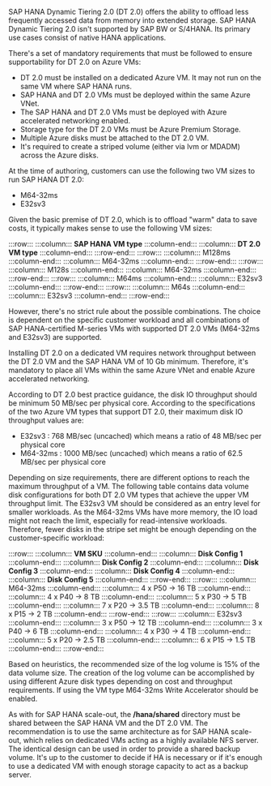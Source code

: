 



SAP HANA Dynamic Tiering 2.0 (DT 2.0) offers the ability to offload less frequently accessed data from memory into extended storage. SAP HANA Dynamic Tiering 2.0 isn't supported by SAP BW or S/4HANA. Its primary use cases consist of native HANA applications.

There's a set of mandatory requirements that must be followed to ensure supportability for DT 2.0 on Azure VMs:

- DT 2.0 must be installed on a dedicated Azure VM. It may not run on the same VM where SAP HANA runs.
- SAP HANA and DT 2.0 VMs must be deployed within the same Azure VNet.
- The SAP HANA and DT 2.0 VMs must be deployed with Azure accelerated networking enabled.
- Storage type for the DT 2.0 VMs must be Azure Premium Storage.
- Multiple Azure disks must be attached to the DT 2.0 VM.
- It's required to create a striped volume (either via lvm or MDADM) across the Azure disks.

At the time of authoring, customers can use the following two VM sizes to run SAP HANA DT 2.0:

- M64-32ms
- E32sv3

Given the basic premise of DT 2.0, which is to offload "warm" data to save costs, it typically makes sense to use the following VM sizes:

:::row:::
  :::column:::
    **SAP HANA VM type**
  :::column-end:::
  :::column:::
    **DT 2.0 VM type**
  :::column-end:::
:::row-end:::
:::row:::
  :::column:::
    M128ms
  :::column-end:::
  :::column:::
    M64-32ms
  :::column-end:::
:::row-end:::
:::row:::
  :::column:::
    M128s
  :::column-end:::
  :::column:::
    M64-32ms
  :::column-end:::
:::row-end:::
:::row:::
  :::column:::
    M64ms
  :::column-end:::
  :::column:::
    E32sv3
  :::column-end:::
:::row-end:::
:::row:::
  :::column:::
    M64s
  :::column-end:::
  :::column:::
    E32sv3
  :::column-end:::
:::row-end:::

However, there's no strict rule about the possible combinations. The choice is dependent on the specific customer workload and all combinations of SAP HANA-certified M-series VMs with supported DT 2.0 VMs (M64-32ms and E32sv3) are supported.

Installing DT 2.0 on a dedicated VM requires network throughput between the DT 2.0 VM and the SAP HANA VM of 10 Gb minimum. Therefore, it's mandatory to place all VMs within the same Azure VNet and enable Azure accelerated networking.

According to DT 2.0 best practice guidance, the disk IO throughput should be minimum 50 MB/sec per physical core. According to the specifications of the two Azure VM types that support DT 2.0, their maximum disk IO throughput values are:

- E32sv3 : 768 MB/sec (uncached) which means a ratio of 48 MB/sec per physical core
- M64-32ms : 1000 MB/sec (uncached) which means a ratio of 62.5 MB/sec per physical core

Depending on size requirements, there are different options to reach the maximum throughput of a VM. The following table contains data volume disk configurations for both DT 2.0 VM types that achieve the upper VM throughput limit. The E32sv3 VM should be considered as an entry level for smaller workloads. As the M64-32ms VMs have more memory, the IO load might not reach the limit, especially for read-intensive workloads. Therefore, fewer disks in the stripe set might be enough depending on the customer-specific workload:

:::row:::
  :::column:::
    **VM SKU**
  :::column-end:::
  :::column:::
    **Disk Config 1**
  :::column-end:::
  :::column:::
    **Disk Config 2**
  :::column-end:::
  :::column:::
    **Disk Config 3**
  :::column-end:::
  :::column:::
    **Disk Config 4**
  :::column-end:::
  :::column:::
    **Disk Config 5**
  :::column-end:::
:::row-end:::
:::row:::
  :::column:::
    M64-32ms
  :::column-end:::
  :::column:::
    4 x P50 -&gt; 16 TB
  :::column-end:::
  :::column:::
    4 x P40 -&gt; 8 TB
  :::column-end:::
  :::column:::
    5 x P30 -&gt; 5 TB
  :::column-end:::
  :::column:::
    7 x P20 -&gt; 3.5 TB
  :::column-end:::
  :::column:::
    8 x P15 -&gt; 2 TB
  :::column-end:::
:::row-end:::
:::row:::
  :::column:::
    E32sv3
  :::column-end:::
  :::column:::
    3 x P50 -&gt; 12 TB
  :::column-end:::
  :::column:::
    3 x P40 -&gt; 6 TB
  :::column-end:::
  :::column:::
    4 x P30 -&gt; 4 TB
  :::column-end:::
  :::column:::
    5 x P20 -&gt; 2.5 TB
  :::column-end:::
  :::column:::
    6 x P15 -&gt; 1.5 TB
  :::column-end:::
:::row-end:::

Based on heuristics, the recommended size of the log volume is 15% of the data volume size. The creation of the log volume can be accomplished by using different Azure disk types depending on cost and throughput requirements. If using the VM type M64-32ms Write Accelerator should be enabled.

As with for SAP HANA scale-out, the **/hana/shared** directory must be shared between the SAP HANA VM and the DT 2.0 VM. The recommendation is to use the same architecture as for SAP HANA scale-out, which relies on dedicated VMs acting as a highly available NFS server. The identical design can be used in order to provide a shared backup volume. It's up to the customer to decide if HA is necessary or if it's enough to use a dedicated VM with enough storage capacity to act as a backup server.
